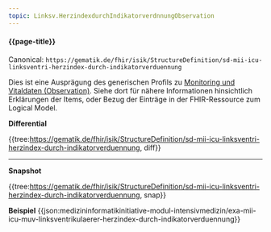 ```yaml
---
topic: Linksv.HerzindexdurchIndikatorverdnnungObservation
---
```

#### {{page-title}}

Canonical: 
```https://gematik.de/fhir/isik/StructureDefinition/sd-mii-icu-linksventri-herzindex-durch-indikatorverduennung```
<br> 

Dies ist eine Ausprägung des generischen Profils zu [Monitoring und Vitaldaten (Observation)](https://www.medizininformatik-initiative.de/fhir/ext/modul-icu/StructureDefinition/monitoring-und-vitaldaten). Siehe dort für nähere Informationen hinsichtlich Erklärungen der Items, oder Bezug der Einträge in der FHIR-Ressource zum Logical Model. 

**Differential**

{{tree:https://gematik.de/fhir/isik/StructureDefinition/sd-mii-icu-linksventri-herzindex-durch-indikatorverduennung, diff}}

---

**Snapshot**

{{tree:https://gematik.de/fhir/isik/StructureDefinition/sd-mii-icu-linksventri-herzindex-durch-indikatorverduennung, snap}}

**Beispiel**
 {{json:medizininformatikinitiative-modul-intensivmedizin/exa-mii-icu-muv-linksventrikulaerer-herzindex-durch-indikatorverduennung}}